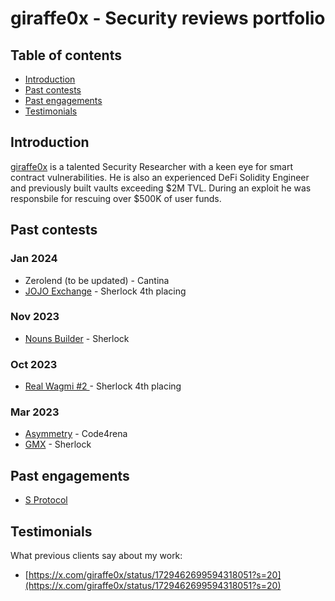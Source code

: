 # giraffe0x - Security reviews portfolio

## Table of contents
- [Introduction](#introduction)
- [Past contests](#past-contests)
- [Past engagements](#past-engagements)
- [Testimonials](#testimonials)


## Introduction
[giraffe0x](https://twitter.com/giraffe0x) is a talented Security Researcher with a keen eye for smart contract vulnerabilities. He is also an experienced DeFi Solidity Engineer and previously built vaults exceeding $2M TVL. During an exploit he was responsbile for rescuing over $500K of user funds.

## Past contests
### Jan 2024
- Zerolend (to be updated) - Cantina
- [JOJO Exchange](https://github.com/giraffe0x/portfolio/blob/main/contests/sherlock/JOJOExchange/JOJOExchange.md) - Sherlock 4th placing

### Nov 2023
- [Nouns Builder](https://github.com/giraffe0x/portfolio/blob/main/contests/sherlock/NounsBuilder/NounsBuilder.md) - Sherlock

### Oct 2023
- [Real Wagmi #2 ](https://github.com/giraffe0x/portfolio/blob/main/contests/sherlock/RealWagmi%232/RealWagmi%232.md) - Sherlock 4th placing

### Mar 2023
- [Asymmetry](https://github.com/giraffe0x/portfolio/tree/main/contests/code4rena/Asymmetry) - Code4rena
- [GMX](https://github.com/giraffe0x/portfolio/tree/main/reports/sherlock/GMXv2) - Sherlock

## Past engagements
- [S Protocol](https://github.com/giraffe0x/portfolio/blob/main/engagements/S_protocol/S_protocol-Audit.md)

## Testimonials
What previous clients say about my work:
- [https://x.com/giraffe0x/status/1729462699594318051?s=20](https://x.com/giraffe0x/status/1729462699594318051?s=20)
